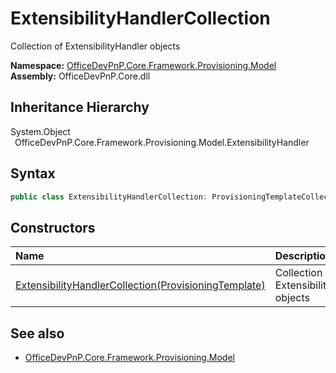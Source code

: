 # ExtensibilityHandlerCollection
 Collection of ExtensibilityHandler objects   

**Namespace:** [OfficeDevPnP.Core.Framework.Provisioning.Model](OfficeDevPnP.Core.Framework.Provisioning.Model.md)  
**Assembly:** OfficeDevPnP.Core.dll  
## Inheritance Hierarchy
System.Object  
&ensp;OfficeDevPnP.Core.Framework.Provisioning.Model.ExtensibilityHandler  
## Syntax
```C#
public class ExtensibilityHandlerCollection: ProvisioningTemplateCollection<ExtensibilityHandler>
```
## Constructors
|**Name**|**Description**|
|:-----|:-----|
| [ExtensibilityHandlerCollection(ProvisioningTemplate)](OfficeDevPnP.Core.Framework.Provisioning.Model.ExtensibilityHandlerCollection.ctor1.md) |  Collection of ExtensibilityHandler objects 
## See also
- [OfficeDevPnP.Core.Framework.Provisioning.Model](OfficeDevPnP.Core.Framework.Provisioning.Model.md)
